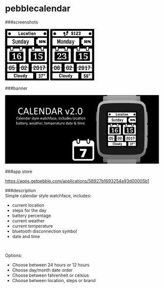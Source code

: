 # pebblecalendar
###screenshots

![basalt.png](/assets/basalt.png)
![basalt-health.png](/assets/basalt-health.png)

###banner

![banner.png](/assets/banner.png)

###app store

https://apps.getpebble.com/applications/58927b1693254a93d00005b1

###description
<br />
Simple calendar style watchface, includes:
 - current location
 - steps for the day
 - battery percentage
 - current weather
 - current temperature
 - bluetooth disconnection symbol
 - date and time<br />
<br />

Options:
 - Choose between 24 hours or 12 hours
 - Choose day/month date order
 - Choose between fahrenheit or celsius
 - Choose between location, steps or brand
